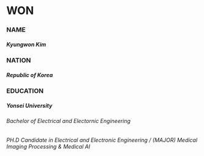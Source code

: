 # WON
### NAME
##### Kyungwon Kim
### NATION
##### Republic of Korea
### EDUCATION
##### Yonsei University
###### Bachelor of Electrical and Electornic Engineering
###### PH.D Candidate in Electrical and Electronic Engineering / (MAJOR) Medical Imaging Processing & Medical AI
